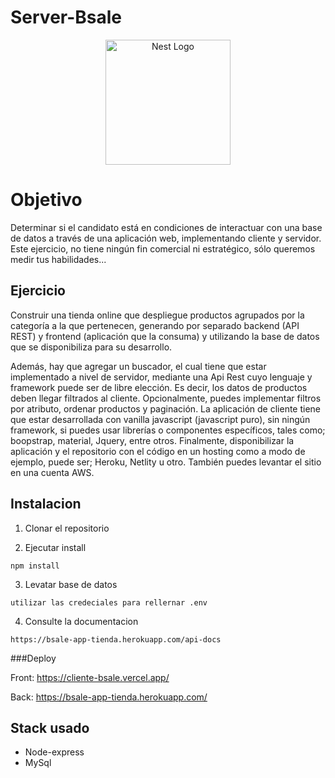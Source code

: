 # Server-Bsale


<p align="center">
  <a href="https://www.bsale.cl/" target="blank"><img src="https://yt3.ggpht.com/ytc/AMLnZu_yhSD54lr_UbJH_WfbzzNASvBgLIt3xK3TzZr3=s900-c-k-c0x00ffffff-no-rj" width="200" alt="Nest Logo" /></a>
</p>

# Objetivo

Determinar si el candidato está en condiciones de interactuar con una base de datos
a través de una aplicación web, implementando cliente y servidor.
Este ejercicio, no tiene ningún fin comercial ni estratégico, sólo queremos medir tus
habilidades...


## Ejercicio
Construir una tienda online que despliegue productos agrupados por la categoría a
la que pertenecen, generando por separado backend (API REST) y frontend
(aplicación que la consuma) y utilizando la base de datos que se disponibiliza para
su desarrollo.

Además, hay que agregar un buscador, el cual tiene que estar implementado a nivel
de servidor, mediante una Api Rest cuyo lenguaje y framework puede ser de libre
elección. Es decir, los datos de productos deben llegar filtrados al cliente.
Opcionalmente, puedes implementar filtros por atributo, ordenar productos y
paginación.
La aplicación de cliente tiene que estar desarrollada con vanilla javascript
(javascript puro), sin ningún framework, si puedes usar librerías o componentes
específicos, tales como; boopstrap, material, Jquery, entre otros.
Finalmente, disponibilizar la aplicación y el repositorio con el código en un hosting
como a modo de ejemplo, puede ser; Heroku, Netlity u otro. También puedes levantar
el sitio en una cuenta AWS.



## Instalacion

1. Clonar el repositorio


2. Ejecutar install
```
npm install
```
3. Levatar base de datos
```
utilizar las credeciales para rellernar .env
```
4. Consulte la documentacion
```
https://bsale-app-tienda.herokuapp.com/api-docs
```
###Deploy

Front: https://cliente-bsale.vercel.app/

Back: https://bsale-app-tienda.herokuapp.com/

## Stack usado
* Node-express
* MySql
